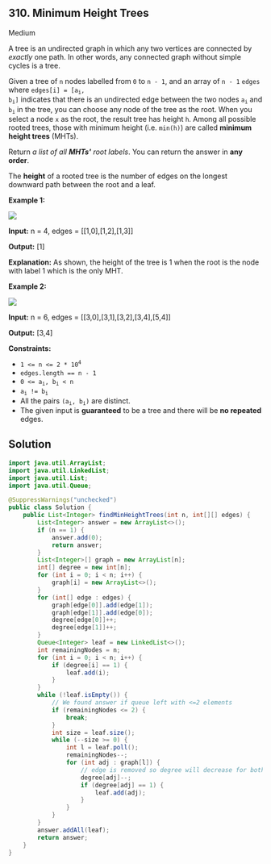 ## 310\. Minimum Height Trees

Medium

A tree is an undirected graph in which any two vertices are connected by _exactly_ one path. In other words, any connected graph without simple cycles is a tree.

Given a tree of `n` nodes labelled from `0` to `n - 1`, and an array of `n - 1` `edges` where <code>edges[i] = [a<sub>i</sub>, b<sub>i</sub>]</code> indicates that there is an undirected edge between the two nodes <code>a<sub>i</sub></code> and <code>b<sub>i</sub></code> in the tree, you can choose any node of the tree as the root. When you select a node `x` as the root, the result tree has height `h`. Among all possible rooted trees, those with minimum height (i.e. `min(h)`) are called **minimum height trees** (MHTs).

Return _a list of all **MHTs'** root labels_. You can return the answer in **any order**.

The **height** of a rooted tree is the number of edges on the longest downward path between the root and a leaf.

**Example 1:**

![](https://assets.leetcode.com/uploads/2020/09/01/e1.jpg)

**Input:** n = 4, edges = [[1,0],[1,2],[1,3]]

**Output:** [1]

**Explanation:** As shown, the height of the tree is 1 when the root is the node with label 1 which is the only MHT. 

**Example 2:**

![](https://assets.leetcode.com/uploads/2020/09/01/e2.jpg)

**Input:** n = 6, edges = [[3,0],[3,1],[3,2],[3,4],[5,4]]

**Output:** [3,4] 

**Constraints:**

*   <code>1 <= n <= 2 * 10<sup>4</sup></code>
*   `edges.length == n - 1`
*   <code>0 <= a<sub>i</sub>, b<sub>i</sub> < n</code>
*   <code>a<sub>i</sub> != b<sub>i</sub></code>
*   All the pairs <code>(a<sub>i</sub>, b<sub>i</sub>)</code> are distinct.
*   The given input is **guaranteed** to be a tree and there will be **no repeated** edges.

## Solution

```java
import java.util.ArrayList;
import java.util.LinkedList;
import java.util.List;
import java.util.Queue;

@SuppressWarnings("unchecked")
public class Solution {
    public List<Integer> findMinHeightTrees(int n, int[][] edges) {
        List<Integer> answer = new ArrayList<>();
        if (n == 1) {
            answer.add(0);
            return answer;
        }
        List<Integer>[] graph = new ArrayList[n];
        int[] degree = new int[n];
        for (int i = 0; i < n; i++) {
            graph[i] = new ArrayList<>();
        }
        for (int[] edge : edges) {
            graph[edge[0]].add(edge[1]);
            graph[edge[1]].add(edge[0]);
            degree[edge[0]]++;
            degree[edge[1]]++;
        }
        Queue<Integer> leaf = new LinkedList<>();
        int remainingNodes = n;
        for (int i = 0; i < n; i++) {
            if (degree[i] == 1) {
                leaf.add(i);
            }
        }
        while (!leaf.isEmpty()) {
            // We found answer if queue left with <=2 elements
            if (remainingNodes <= 2) {
                break;
            }
            int size = leaf.size();
            while (--size >= 0) {
                int l = leaf.poll();
                remainingNodes--;
                for (int adj : graph[l]) {
                    // edge is removed so degree will decrease for both vertex
                    degree[adj]--;
                    if (degree[adj] == 1) {
                        leaf.add(adj);
                    }
                }
            }
        }
        answer.addAll(leaf);
        return answer;
    }
}
```